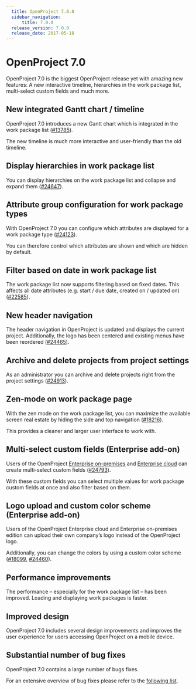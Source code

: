 ```yaml
---
  title: OpenProject 7.0.0
  sidebar_navigation:
      title: 7.0.0
  release_version: 7.0.0
  release_date: 2017-05-18
---
```



# OpenProject 7.0

OpenProject 7.0 is the biggest OpenProject release yet with amazing new
features: A new interactive timeline, hierarchies in the work package
list, multi-select custom fields and much more.

## New integrated Gantt chart / timeline

OpenProject 7.0 introduces a new Gantt chart which is integrated in the
work package list
([#13785](https://community.openproject.com/projects/openproject/work_packages/13785/activity)).

The new timeline is much more interactive and user-friendly than the old
timeline.



## Display hierarchies in work package list

You can display hierarchies on the work package list and collapse and
expand them
([#24647](https://community.openproject.com/projects/openproject/work_packages/24647/activity)).



## Attribute group configuration for work package types

With OpenProject 7.0 you can configure which attributes
are displayed for a work package type
([#24123](https://community.openproject.com/projects/openproject/work_packages/24123/activity)).

You can therefore control which attributes are shown and which are
hidden by default.



## Filter based on date in work package list

The work package list now supports filtering based on fixed dates. This
affects all date attributes (e.g. start / due date, created on / updated
on)
([#22585](https://community.openproject.com/projects/telekom/work_packages/22585/activity)).



## New header navigation

The header navigation in OpenProject is updated and displays the current
project. Additionally, the logo has been centered and existing menus
have been reordered
([#24465](https://community.openproject.com/projects/design/work_packages/24465/activity)).



## Archive and delete projects from project settings

As an administrator you can archive and delete projects right from the
project settings
([#24913](https://community.openproject.com/projects/openproject/work_packages/24913/activity)).



## Zen-mode on work package page

With the zen mode on the work package list, you can maximize the
available screen real estate by hiding the side and top navigation
([#18216](https://community.openproject.com/projects/openproject/work_packages/18216/activity)).

This provides a cleaner and larger user interface to work with.



## Multi-select custom fields (Enterprise add-on)

Users of the OpenProject [Enterprise on-premises](https://www.openproject.org/enterprise-edition/) 
and [Enterprise cloud](https://www.openproject.org/hosting/) can create multi-select
custom fields
([#24793](https://community.openproject.com/projects/openproject/work_packages/24793/activity)).

With these custom fields you can select multiple values for work package
custom fields at once and also filter based on them.



## Logo upload and custom color scheme (Enterprise add-on)

Users of the OpenProject Enterprise cloud and Enterprise on-premises edition can upload
their own company’s logo instead of the OpenProject logo.

Additionally, you can change the colors by using a custom color scheme
([#18099](https://community.openproject.com/projects/gmbh/work_packages/18099/activity),
[#24460](https://community.openproject.com/projects/gmbh/work_packages/24460/activity)).



## Performance improvements

The performance – especially for the work package list – has been
improved. Loading and displaying work packages is faster.

## Improved design

OpenProject 7.0 includes several design improvements and improves the
user experience for users accessing OpenProject on a mobile device.

## Substantial number of bug fixes

OpenProject 7.0 contains a large number of bugs fixes.

For an extensive overview of bug fixes please refer to the [following
list](https://community.openproject.com/projects/openproject/work_packages?query_props=%7B%22c%22:%5B%22id%22,%22subject%22,%22type%22,%22status%22,%22assignee%22%5D,%22p%22:%22openproject%22,%22t%22:%22parent:desc%22,%22f%22:%5B%7B%22n%22:%22version%22,%22o%22:%22%253D%22,%22t%22:%22list_optional%22,%22v%22:%22750%22%7D,%7B%22n%22:%22type%22,%22o%22:%22%253D%22,%22t%22:%22list_model%22,%22v%22:%221%22%7D,%7B%22n%22:%22subprojectId%22,%22o%22:%22*%22,%22t%22:%22list_subprojects%22,%22v%22:%5B%5D%7D%5D,%22pa%22:1,%22pp%22:20%7D).


